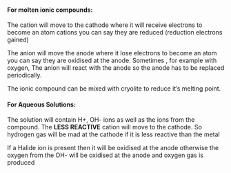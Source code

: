 #### For molten ionic compounds:

The cation will move to the cathode where it will receive electrons to become an atom cations you can say they are reduced (reduction electrons gained) 

The anion will move the anode where it lose electrons to become an atom you can say they are oxidised at the anode. Sometimes , for example with oxygen, The anion will react with the anode so the anode has to be replaced periodically.

The ionic compound can be mixed with cryolite to reduce it’s melting point.

#### For Aqueous Solutions:

The solution will contain H+, OH- ions as well as the ions from the compound.
The **LESS REACTIVE** cation will move to the cathode. So hydrogen gas will be mad at the cathode if it is less reactive than the metal

If a Halide ion is present then it will be oxidised at the anode otherwise the oxygen from the OH- will be oxidised at the anode and oxygen gas is produced
